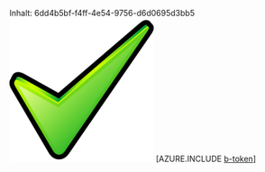 Inhalt: 6dd4b5bf-f4ff-4e54-9756-d6d0695d3bb5![Bild](bcd46616-86f7-462c-bf5e-5b3861e0e3c9.png)
[AZURE.INCLUDE [b-token](aa86ffd0-3158-4ae6-96ba-a279b3f1c04c.md)]
